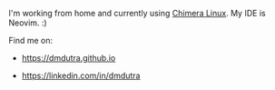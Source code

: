 I'm working from home and currently using [Chimera Linux](https://chimera-linux.org/). My IDE is Neovim. :)

Find me on:
* https://dmdutra.github.io

* https://linkedin.com/in/dmdutra
